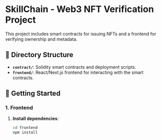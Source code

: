 # SkillChain - Web3 NFT Verification Project

This project includes smart contracts for issuing NFTs and a frontend for verifying ownership and metadata.

## 📂 Directory Structure

- **`contract/`**: Solidity smart contracts and deployment scripts.
- **`frontend/`**: React/Next.js frontend for interacting with the smart contracts.

## 🚀 Getting Started

### 1. Frontend

1. **Install dependencies**:

   ```bash
   cd frontend
   npm install
   ```
